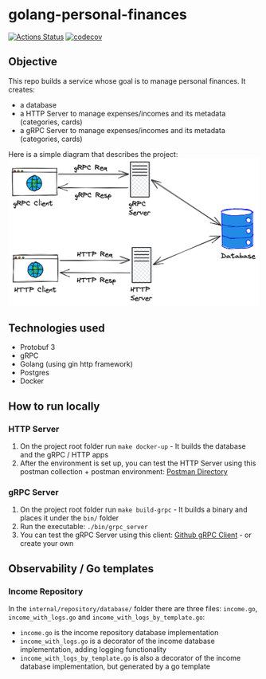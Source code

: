 # golang-personal-finances

[![Actions Status](https://github.com/rubengomes8/golang-personal-finances/workflows/build/badge.svg)](https://github.com/rubengomes8/golang-personal-finances/actions)
[![codecov](https://codecov.io/gh/rubengomes8/golang-personal-finances/branch/main/graph/badge.svg)](https://codecov.io/gh/rubengomes8/golang-personal-finances)

## Objective
This repo builds a service whose goal is to manage personal finances. It creates:
- a database
- a HTTP Server to manage expenses/incomes and its metadata (categories, cards)
- a gRPC Server to manage expenses/incomes and its metadata (categories, cards)

Here is a simple diagram that describes the project:
![Project Diagram](resources/images/golang-personal-finances-backend-diagram.png)

## Technologies used
- Protobuf 3
- gRPC
- Golang (using gin http framework)
- Postgres
- Docker

## How to run locally

### HTTP Server
1. On the project root folder run `make docker-up` - It builds the database and the gRPC / HTTP apps
2. After the environment is set up, you can test the HTTP Server using this postman collection + postman environment: [Postman Directory](resources/postman/)

### gRPC Server
1. On the project root folder run `make build-grpc` - It builds a binary and places it under the `bin/` folder
2. Run the executable: `./bin/grpc_server`
2. You can test the gRPC Server using this client: [Github gRPC Client](https://github.com/rubengomes8/golang-personal-finances-client) - or create your own

## Observability / Go templates

### Income Repository

In the `internal/repository/database/` folder there are three files: `income.go`, `income_with_logs.go` and `income_with_logs_by_template.go`:
- `income.go` is the income repository database implementation
- `income_with_logs.go` is a decorator of the income database implementation, adding logging functionality
- `income_with_logs_by_template.go` is also a decorator of the income database implementation, but generated by a go template




